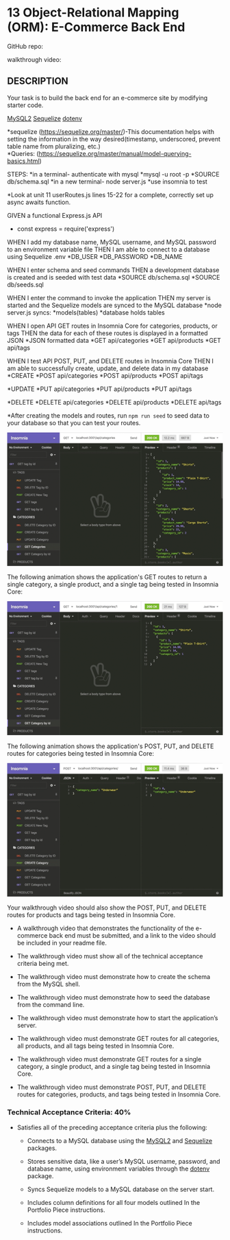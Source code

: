 # 13 Object-Relational Mapping (ORM): E-Commerce Back End

GitHub repo:

walkthrough video:

## DESCRIPTION

Your task is to build the back end for an e-commerce site by modifying starter code.

[MySQL2](https://www.npmjs.com/package/mysql2)
[Sequelize](https://www.npmjs.com/package/sequelize)
[dotenv](https://www.npmjs.com/package/dotenv)

*sequelize (https://sequelize.org/master/)-This documentation helps with setting the information in the way desired(timestamp, underscored, prevent table name from pluralizing, etc.)  
*Queries: (https://sequelize.org/master/manual/model-querying-basics.html)

STEPS:
  *in a terminal- authenticate with mysql
    *mysql -u root -p
      *SOURCE db/schema.sql
  *in a new terminal- node server.js
  *use insomnia to test 

  *Look at unit 11 userRoutes.js lines 15-22 for a complete, correctly set up async awaits function.
  


GIVEN a functional Express.js API
  * const express = require('express')

WHEN I add my database name, MySQL username, and MySQL password to an environment variable file
THEN I am able to connect to a database using Sequelize
  .env
  *DB_USER
  *DB_PASSWORD
  *DB_NAME


WHEN I enter schema and seed commands
THEN a development database is created and is seeded with test data
*SOURCE db/schema.sql
*SOURCE db/seeds.sql


WHEN I enter the command to invoke the application
THEN my server is started and the Sequelize models are synced to the MySQL database
*node server.js syncs:
*models(tables)
*database holds tables


WHEN I open API GET routes in Insomnia Core for categories, products, or tags
THEN the data for each of these routes is displayed in a formatted JSON
*JSON formatted data
  *GET api/categories
  *GET api/products
  *GET api/tags


WHEN I test API POST, PUT, and DELETE routes in Insomnia Core
THEN I am able to successfully create, update, and delete data in my database
*CREATE
  *POST api/categories
  *POST api/products
  *POST api/tags
  
*UPDATE
  *PUT api/categories
  *PUT api/products
  *PUT api/tags
  
*DELETE
  *DELETE api/categories
  *DELETE api/products
  *DELETE api/tags

*After creating the models and routes, run `npm run seed` to seed data to your database so that you can test your routes.

![In Insomnia Core, the user tests “GET tags,” “GET Categories,” and “GET All Products.”.](./Assets/13-orm-demo-01.gif)

The following animation shows the application's GET routes to return a single category, a single product, and a single tag being tested in Insomnia Core:

![In Insomnia Core, the user tests “GET tag by id,” “GET Category by ID,” and “GET One Product.”](./Assets/13-orm-demo-02.gif)

The following animation shows the application's POST, PUT, and DELETE routes for categories being tested in Insomnia Core:

![In Insomnia Core, the user tests “DELETE Category by ID,” “CREATE Category,” and “UPDATE Category.”](./Assets/13-orm-demo-03.gif)

Your walkthrough video should also show the POST, PUT, and DELETE routes for products and tags being tested in Insomnia Core.



* A walkthrough video that demonstrates the functionality of the e-commerce back end must be submitted, and a link to the video should be included in your readme file.

* The walkthrough video must show all of the technical acceptance criteria being met.

* The walkthrough video must demonstrate how to create the schema from the MySQL shell.

* The walkthrough video must demonstrate how to seed the database from the command line.

* The walkthrough video must demonstrate how to start the application’s server.

* The walkthrough video must demonstrate GET routes for all categories, all products, and all tags being tested in Insomnia Core.

* The walkthrough video must demonstrate GET routes for a single category, a single product, and a single tag being tested in Insomnia Core.

* The walkthrough video must demonstrate POST, PUT, and DELETE routes for categories, products, and tags being tested in Insomnia Core.

### Technical Acceptance Criteria: 40%

* Satisfies all of the preceding acceptance criteria plus the following:

  * Connects to a MySQL database using the [MySQL2](https://www.npmjs.com/package/mysql) and [Sequelize](https://www.npmjs.com/package/sequelize) packages.

  * Stores sensitive data, like a user’s MySQL username, password, and database name, using environment variables through the [dotenv](https://www.npmjs.com/package/dotenv) package.

  * Syncs Sequelize models to a MySQL database on the server start.

  * Includes column definitions for all four models outlined In the Portfolio Piece instructions.

  * Includes model associations outlined In the Portfolio Piece instructions.


<!-- completed: 
*npm install
*.env is to keep mysql passwords and other private information private
*root route does not have any endpoints
*given only serverside code, NO FRONT END CODE IS GIVEN
*modeling the backend of an ecommerce store
*using express backend on node server and the sql server
using:
  * dotenv (make the .env file, put the key=value information.  In connection.js add require('dotenv').config();, then add process.env.(insert key name) for each item in .env.  Then add .env to gitignore)
  *express
  *mysql2


-->
